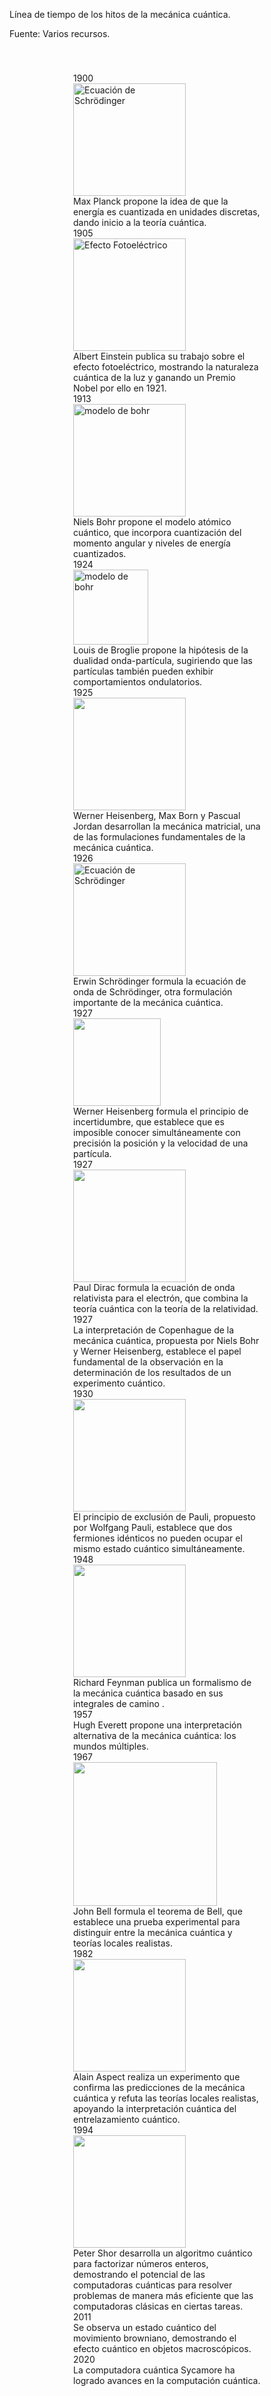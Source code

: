 <!DOCTYPE html>
<meta charset="UTF-8">

<html>
<head>
<style>
.timeline {
  position: relative;
  max-width: 300px;  /* tamaño del lugar donde irá el texto */
  margin: auto;
  padding: 40px 20px;
}

.timeline::after {
  content: '';
  position: absolute;
  width: 2px;
  background-color: #000;
  top: 0;
  bottom: 0;
  left: 50%;
  margin-left: -1px;
}

.timeline-item {
  position: relative;
  margin-bottom: 30px;
}

.timeline-item::after {
  content: '';
  position: absolute;
  width: 20px;
  height: 20px;
  background-color: red;
  border-radius: 50%;
  top: 0;
  left: 50%;
  margin-left: -10px;
}

.timeline-content {
  position: relative;
  left: 700px;
  font-size: 14px; /* Adjust font size */
}

.timeline-date {
  font-weight: bold;
  margin-bottom: 10px;
}

.timeline-description {
  margin-bottom: 10px;
}

.timeline-item:nth-child(even) .timeline-content {
  left: -60%;
}

.timeline-item:nth-child(odd) .timeline-content {
  left: 60%; /* Adjusted left position for odd items */
}

@media screen and (max-width: 700px) {
      .timeline {max-width: 200px;   left: 0.5cm, font-size: 7px}


</style>
</head>

<body>

<p>Línea de tiempo de los hitos de la mecánica cuántica.</p>

<p>Fuente: Varios recursos.</p>

<div class="timeline">
  <div class="timeline-item">
    <div class="timeline-content">
      <div class="timeline-date">1900</div>
        <img src="https://wikimedia.org/api/rest_v1/media/math/render/svg/497dcd1c34d321ae3c86ccfc9ca2968ba1dc9770" alt="Ecuación de Schrödinger" style="width: 180px; height: auto;">
        <div class="timeline-description">Max Planck propone la idea de que la energía es cuantizada en unidades discretas, dando inicio a la teoría cuántica.</div>
    </div>
  </div>
  <div class="timeline-item">
    <div class="timeline-content">
      <div class="timeline-date">1905</div>
        <img src="https://wikimedia.org/api/rest_v1/media/math/render/svg/0a86bcbc02eb2b042bdc6adae9413e3bb569d1e1" alt="Efecto Fotoeléctrico" style="width: 180px; height: auto;">
        <div class="timeline-description">Albert Einstein publica su trabajo sobre el efecto fotoeléctrico, mostrando la naturaleza cuántica de la luz y ganando un Premio Nobel por ello en 1921.</div>
    </div>
  </div>
  <div class="timeline-item">
    <div class="timeline-content">
      <div class="timeline-date">1913</div>
        <img src="https://wikimedia.org/api/rest_v1/media/math/render/svg/9338fa27ac6b5292cbff7eb36bd0d04db7b3a80a" alt="modelo de bohr" style="width: 180px; height: auto;">
        <div class="timeline-description">Niels Bohr propone el modelo atómico cuántico, que incorpora cuantización del momento angular y niveles de energía cuantizados.</div>
    </div>
  </div>
  <div class="timeline-item">
    <div class="timeline-content">
      <div class="timeline-date">1924</div>
        <img src="https://wikimedia.org/api/rest_v1/media/math/render/svg/94df6d9afabe2a7d8f7d95e00d508f0f80eab2ab" alt="modelo de bohr" style="width: 120px; height: auto;">
        <div class="timeline-description">Louis de Broglie propone la hipótesis de la dualidad onda-partícula, sugiriendo que las partículas también pueden exhibir comportamientos ondulatorios.</div>
    </div>
  </div>
  <div class="timeline-item">
    <div class="timeline-content">
      <div class="timeline-date">1925</div>
        <img src="https://wikimedia.org/api/rest_v1/media/math/render/svg/d913bf273188025700545fccdd36ea39a55ee001" alt=" " style="width: 180px; height: auto;">
        <div class="timeline-description">Werner Heisenberg, Max Born y Pascual Jordan desarrollan la mecánica matricial, una de las formulaciones fundamentales de la mecánica cuántica.</div>
    </div>
  </div>
  <div class="timeline-item">
    <div class="timeline-content">
      <div class="timeline-date">1926</div>
        <img src="https://miro.medium.com/v2/resize:fit:1400/0*iZPs3b28ttOft7Xf.jpg" alt="Ecuación de Schrödinger" style="width: 180px; height: auto;">
        <div class="timeline-description">Erwin Schrödinger formula la ecuación de onda de Schrödinger, otra formulación importante de la mecánica cuántica.</div>
    </div>
  </div>
  <div class="timeline-item">
    <div class="timeline-content">
      <div class="timeline-date">1927</div>
        <img src="https://wikimedia.org/api/rest_v1/media/math/render/svg/dfad4605bd5cc074dba10330bd766f60b113fa1b" alt=" " style="width: 140px; height: auto;">
        <div class="timeline-description">Werner Heisenberg formula el principio de incertidumbre, que establece que es imposible conocer simultáneamente con precisión la posición y la velocidad de una partícula.</div>
    </div>
  </div>
  <div class="timeline-item">
    <div class="timeline-content">
      <div class="timeline-date">1927</div>
        <img src="https://wikimedia.org/api/rest_v1/media/math/render/svg/e9b6942692584f37d53ac71686a5f630f22d6772" alt=" " style="width: 180px; height: auto;">
        <div class="timeline-description">Paul Dirac formula la ecuación de onda relativista para el electrón, que combina la teoría cuántica con la teoría de la relatividad.</div>
    </div>
  </div>
  <div class="timeline-item">
    <div class="timeline-content">
      <div class="timeline-date">1927</div>
        <!--<img src=" " alt=" " style="width: 180px; height: auto;"> -->
        <div class="timeline-description">La interpretación de Copenhague de la mecánica cuántica, propuesta por Niels Bohr y Werner Heisenberg, establece el papel fundamental de la observación en la determinación de los resultados de un experimento cuántico.</div>
    </div>
  </div>
  <div class="timeline-item">
    <div class="timeline-content">
      <div class="timeline-date">1930</div>
        <img src="https://useruploads.socratic.org/4Kfe7qHSQW2Qql76K7nj_pauliexample.jpg" alt=" " style="width: 180px; height: auto;">
        <div class="timeline-description">El principio de exclusión de Pauli, propuesto por Wolfgang Pauli, establece que dos fermiones idénticos no pueden ocupar el mismo estado cuántico simultáneamente.</div>
    </div>
  </div>

  <div class="timeline-item">
    <div class="timeline-content">
      <div class="timeline-date">1948</div>
        <img src="http://www-stuart.ch.cam.ac.uk/img/paths.jpg" alt=" " style="width: 180px; height: auto;">
        <div class="timeline-description">Richard Feynman publica un formalismo de la mecánica cuántica basado en sus integrales de camino .</div>
    </div>
  </div>

  <div class="timeline-item">
    <div class="timeline-content">
      <div class="timeline-date">1957</div>
        <!--<img src=" " alt=" " style="width: 180px; height: auto;"> -->
        <div class="timeline-description">Hugh Everett propone una interpretación alternativa de la mecánica cuántica: los mundos múltiples.</div>
    </div>
  </div>
  <div class="timeline-item">
    <div class="timeline-content">
      <div class="timeline-date">1967</div>
        <img src="https://wikimedia.org/api/rest_v1/media/math/render/svg/8bf31903c9d7582f47999568fce8372fab2e6709" alt=" " style="width: 230px; height: auto;">
        <div class="timeline-description">John Bell formula el teorema de Bell, que establece una prueba experimental para distinguir entre la mecánica cuántica y teorías locales realistas.</div>
    </div>
  </div>
  <div class="timeline-item">
    <div class="timeline-content">
      <div class="timeline-date">1982</div>
        <img src="https://cdn.mos.cms.futurecdn.net/WHuxFyyB3J5fZnW7oLyF2h-1200-80.jpg" alt=" " style="width: 180px; height: auto;">
        <div class="timeline-description">Alain Aspect realiza un experimento que confirma las predicciones de la mecánica cuántica y refuta las teorías locales realistas, apoyando la interpretación cuántica del entrelazamiento cuántico.</div>
    </div>
  </div>
  <div class="timeline-item">
    <div class="timeline-content">
      <div class="timeline-date">1994</div>
        <img src="https://miro.medium.com/v2/resize:fit:1400/1*bkN-PgZ8DnC7-bCihS-Isg.png " alt=" " style="width: 180px; height: auto;">
        <div class="timeline-description">Peter Shor desarrolla un algoritmo cuántico para factorizar números enteros, demostrando el potencial de las computadoras cuánticas para resolver problemas de manera más eficiente que las computadoras clásicas en ciertas tareas.</div>
    </div>
  </div>
  <div class="timeline-item">
    <div class="timeline-content">
      <div class="timeline-date">2011</div>
        <!--<img src=" " alt=" " style="width: 180px; height: auto;"> -->
        <div class="timeline-description">Se observa un estado cuántico del movimiento browniano, demostrando el efecto cuántico en objetos macroscópicos.</div>
    </div>
  </div>
  <div class="timeline-item">
    <div class="timeline-content">
      <div class="timeline-date">2020</div>
        <!-- <img src=" " alt=" " style="width: 180px; height: auto;"> -->
        <div class="timeline-description">La computadora cuántica Sycamore ha logrado avances en la computación cuántica.</div>
    </div>
</div>

